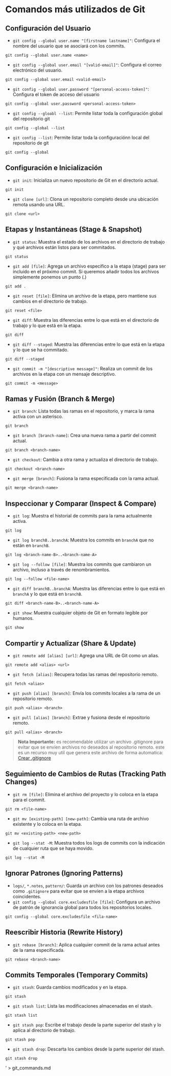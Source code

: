 
# Comandos más utilizados de Git
## Configuración del Usuario
* `git config --global user.name "[firstname lastname]"`\: Configura el nombre del usuario que se asociará con los commits\.
```warp-runnable-command
git config --global user.name <name>
```
* `git config --global user.email "[valid-email]"`\: Configura el correo electrónico del usuario\.
```warp-runnable-command
git config --global user.email <valid-email>
```
* `git config --global user.password "[personal-access-token]"`\: Configura el token de acceso del usuario
```warp-runnable-command
git config --global user.password <personal-access-token>
```
* `git config --gloabl --list`\: Permite listar toda la configuración global del repositorio git
```warp-runnable-command
git config --global --list
```
* `git config --list`\: Permite listar toda la configuraciónn local del repositorio de git
```warp-runnable-command
git config --global
```
## Configuración e Inicialización
* `git init`\: Inicializa un nuevo repositorio de Git en el directorio actual\.
```warp-runnable-command
git init
```
* `git clone [url]`\: Clona un repositorio completo desde una ubicación remota usando una URL\.
```warp-runnable-command
git clone <url>
```
## Etapas y Instantáneas \(Stage \& Snapshot\)
* `git status`\: Muestra el estado de los archivos en el directorio de trabajo y qué archivos están listos para ser commitados\.
```warp-runnable-command
git status
```
* `git add [file]`\: Agrega un archivo específico a la etapa \(stage\) para ser incluido en el próximo commit\. Si queremos añadir todos los archivos simplemente ponemos un punto \(\.\)
```warp-runnable-command
git add .
```
* `git reset [file]`\: Elimina un archivo de la etapa\, pero mantiene sus cambios en el directorio de trabajo\.
```warp-runnable-command
git reset <file>
```
* `git diff`\: Muestra las diferencias entre lo que está en el directorio de trabajo y lo que está en la etapa\.
```warp-runnable-command
git diff
```
* `git diff --staged`\: Muestra las diferencias entre lo que está en la etapa y lo que se ha commitado\.
```warp-runnable-command
git diff --staged
```
* `git commit -m "[descriptive message]"`\: Realiza un commit de los archivos en la etapa con un mensaje descriptivo\.
```warp-runnable-command
git commit -m <message>
```
## Ramas y Fusión \(Branch \& Merge\)
* `git branch`\: Lista todas las ramas en el repositorio\, y marca la rama activa con un asterisco\.
```warp-runnable-command
git branch
```
* `git branch [branch-name]`\: Crea una nueva rama a partir del commit actual\.
```warp-runnable-command
git branch <branch-name>
```
* `git checkout`\: Cambia a otra rama y actualiza el directorio de trabajo\.
```warp-runnable-command
git checkout <branch-name>
```
* `git merge [branch]`\: Fusiona la rama especificada con la rama actual\.
```warp-runnable-command
git merge <branch-name>

```
## Inspeccionar y Comparar \(Inspect \& Compare\)
* `git log`\: Muestra el historial de commits para la rama actualmente activa\.
```warp-runnable-command
git log
```
* `git log branchB..branchA`\: Muestra los commits en `branchA` que no están en `branchB`\.
```warp-runnable-command
git log <branch-name-B>..<branch-name-A>
```
* `git log --follow [file]`\: Muestra los commits que cambiaron un archivo\, incluso a través de renombramientos\.
```warp-runnable-command
git log --follow <file-name>
```
* `git diff branchB..branchA`\: Muestra las diferencias entre lo que está en `branchA` y lo que está en `branchB`\.
```warp-runnable-command
git diff <branch-name-B>..<branch-name-A>
```
* `git show`\: Muestra cualquier objeto de Git en formato legible por humanos\.
```warp-runnable-command
git show
```
## Compartir y Actualizar \(Share \& Update\)
* `git remote add [alias] [url]`\: Agrega una URL de Git como un alias\.
```warp-runnable-command
git remote add <alias> <url>
```
* `git fetch [alias]`\: Recupera todas las ramas del repositorio remoto\.
```warp-runnable-command
git fetch <alias>
```
* `git push [alias] [branch]`\: Envía los commits locales a la rama de un repositorio remoto\.
```warp-runnable-command
git push <alias> <branch>
```
* `git pull [alias] [branch]`\: Extrae y fusiona desde el repositorio remoto\.
```warp-runnable-command
git pull <alias> <branch>
```
> **Nota Importante:**
es recomendable utilizar un archivo .gitignore para evitar que se envíen archivos no deseados al repositorio remoto.
este es un recurso muy util que genera este archivo de forma automatica:
[Crear .gitignore](https://www.toptal.com/developers/gitignore)
## Seguimiento de Cambios de Rutas \(Tracking Path Changes\)
* `git rm [file]`\: Elimina el archivo del proyecto y lo coloca en la etapa para el commit\.
```warp-runnable-command
git rm <file-name>
```
* `git mv [existing-path] [new-path]`\: Cambia una ruta de archivo existente y lo coloca en la etapa\.
```warp-runnable-command
git mv <existing-path> <new-path>
```
* `git log --stat -M`\: Muestra todos los logs de commits con la indicación de cualquier ruta que se haya movido\.
```warp-runnable-command
git log --stat -M
```
## Ignorar Patrones \(Ignoring Patterns\)
* `logs/`\, `*.notes`\, `pattern/`\: Guarda un archivo con los patrones deseados como `.gitignore` para evitar que se envíen a la etapa archivos coincidentes\.
* `git config --global core.excludesfile [file]`\: Configura un archivo de patrón de ignorancia global para todos los repositorios locales\.
```warp-runnable-command
git config --global core.excludesfile <fila-name>

```
## Reescribir Historia \(Rewrite History\)
* `git rebase [branch]`\: Aplica cualquier commit de la rama actual antes de la rama especificada\.
```warp-runnable-command
git rebase <branch-name>
```
## Commits Temporales \(Temporary Commits\)
* `git stash`\: Guarda cambios modificados y en la etapa\.
```warp-runnable-command
git stash
```
* `git stash list`\: Lista las modificaciones almacenadas en el stash\.
```warp-runnable-command
git stash list
```
* `git stash pop`\: Escribe el trabajo desde la parte superior del stash y lo aplica al directorio de trabajo\.
```warp-runnable-command
git stash pop
```
* `git stash drop`\: Descarta los cambios desde la parte superior del stash\.
```warp-runnable-command
git stash drop
```
\' \> git\_commands\.md